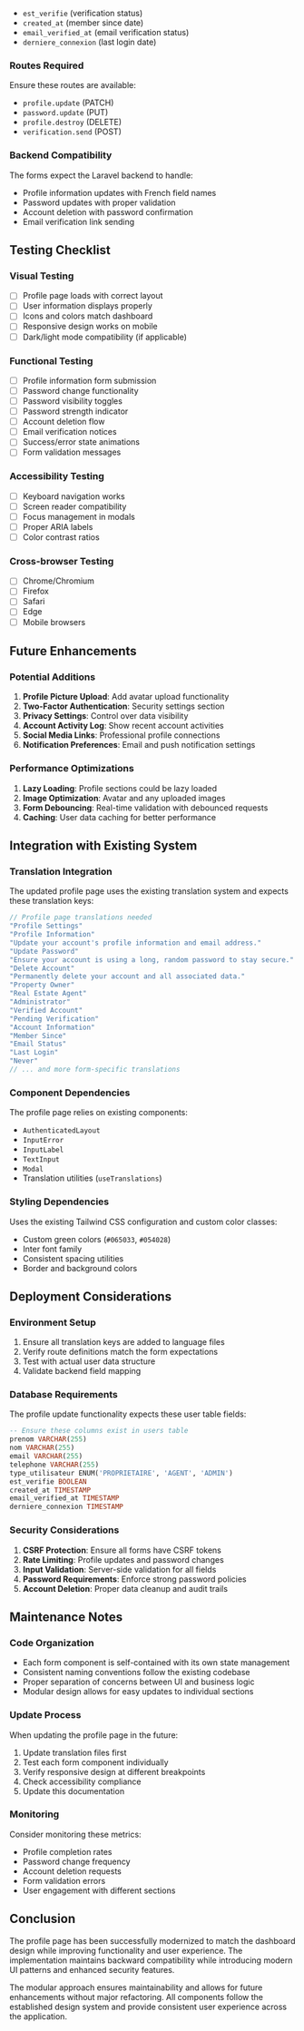 - `est_verifie` (verification status)
- `created_at` (member since date)
- `email_verified_at` (email verification status)
- `derniere_connexion` (last login date)

### Routes Required
Ensure these routes are available:
- `profile.update` (PATCH)
- `password.update` (PUT)
- `profile.destroy` (DELETE)
- `verification.send` (POST)

### Backend Compatibility
The forms expect the Laravel backend to handle:
- Profile information updates with French field names
- Password updates with proper validation
- Account deletion with password confirmation
- Email verification link sending

## Testing Checklist

### Visual Testing
- [ ] Profile page loads with correct layout
- [ ] User information displays properly
- [ ] Icons and colors match dashboard
- [ ] Responsive design works on mobile
- [ ] Dark/light mode compatibility (if applicable)

### Functional Testing
- [ ] Profile information form submission
- [ ] Password change functionality
- [ ] Password visibility toggles
- [ ] Password strength indicator
- [ ] Account deletion flow
- [ ] Email verification notices
- [ ] Success/error state animations
- [ ] Form validation messages

### Accessibility Testing
- [ ] Keyboard navigation works
- [ ] Screen reader compatibility
- [ ] Focus management in modals
- [ ] Proper ARIA labels
- [ ] Color contrast ratios

### Cross-browser Testing
- [ ] Chrome/Chromium
- [ ] Firefox
- [ ] Safari
- [ ] Edge
- [ ] Mobile browsers

## Future Enhancements

### Potential Additions
1. **Profile Picture Upload**: Add avatar upload functionality
2. **Two-Factor Authentication**: Security settings section
3. **Privacy Settings**: Control over data visibility
4. **Account Activity Log**: Show recent account activities
5. **Social Media Links**: Professional profile connections
6. **Notification Preferences**: Email and push notification settings

### Performance Optimizations
1. **Lazy Loading**: Profile sections could be lazy loaded
2. **Image Optimization**: Avatar and any uploaded images
3. **Form Debouncing**: Real-time validation with debounced requests
4. **Caching**: User data caching for better performance

## Integration with Existing System

### Translation Integration
The updated profile page uses the existing translation system and expects these translation keys:

```javascript
// Profile page translations needed
"Profile Settings"
"Profile Information"
"Update your account's profile information and email address."
"Update Password" 
"Ensure your account is using a long, random password to stay secure."
"Delete Account"
"Permanently delete your account and all associated data."
"Property Owner"
"Real Estate Agent" 
"Administrator"
"Verified Account"
"Pending Verification"
"Account Information"
"Member Since"
"Email Status"
"Last Login"
"Never"
// ... and more form-specific translations
```

### Component Dependencies
The profile page relies on existing components:
- `AuthenticatedLayout`
- `InputError`
- `InputLabel` 
- `TextInput`
- `Modal`
- Translation utilities (`useTranslations`)

### Styling Dependencies
Uses the existing Tailwind CSS configuration and custom color classes:
- Custom green colors (`#065033`, `#054028`)
- Inter font family
- Consistent spacing utilities
- Border and background colors

## Deployment Considerations

### Environment Setup
1. Ensure all translation keys are added to language files
2. Verify route definitions match the form expectations
3. Test with actual user data structure
4. Validate backend field mapping

### Database Requirements
The profile update functionality expects these user table fields:
```sql
-- Ensure these columns exist in users table
prenom VARCHAR(255)
nom VARCHAR(255) 
email VARCHAR(255)
telephone VARCHAR(255)
type_utilisateur ENUM('PROPRIETAIRE', 'AGENT', 'ADMIN')
est_verifie BOOLEAN
created_at TIMESTAMP
email_verified_at TIMESTAMP
derniere_connexion TIMESTAMP
```

### Security Considerations
1. **CSRF Protection**: Ensure all forms have CSRF tokens
2. **Rate Limiting**: Profile updates and password changes
3. **Input Validation**: Server-side validation for all fields
4. **Password Requirements**: Enforce strong password policies
5. **Account Deletion**: Proper data cleanup and audit trails

## Maintenance Notes

### Code Organization
- Each form component is self-contained with its own state management
- Consistent naming conventions follow the existing codebase
- Proper separation of concerns between UI and business logic
- Modular design allows for easy updates to individual sections

### Update Process
When updating the profile page in the future:
1. Update translation files first
2. Test each form component individually
3. Verify responsive design at different breakpoints
4. Check accessibility compliance
5. Update this documentation

### Monitoring
Consider monitoring these metrics:
- Profile completion rates
- Password change frequency
- Account deletion requests
- Form validation errors
- User engagement with different sections

## Conclusion

The profile page has been successfully modernized to match the dashboard design while improving functionality and user experience. The implementation maintains backward compatibility while introducing modern UI patterns and enhanced security features.

The modular approach ensures maintainability and allows for future enhancements without major refactoring. All components follow the established design system and provide consistent user experience across the application.
